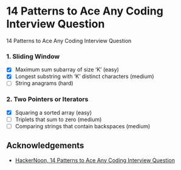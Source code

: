 # 14 Patterns to Ace Any Coding Interview Question

14 Patterns to Ace Any Coding Interview Question
### 1. Sliding Window
- [x] Maximum sum subarray of size ‘K’ (easy)
- [x] Longest substring with ‘K’ distinct characters (medium)
- [ ] String anagrams (hard)

### 2. Two Pointers or Iterators
- [x] Squaring a sorted array (easy)
- [ ] Triplets that sum to zero (medium)
- [ ] Comparing strings that contain backspaces (medium)

## Acknowledgements
- [HackerNoon, 14 Patterns to Ace Any Coding Interview Question](https://hackernoon.com/14-patterns-to-ace-any-coding-interview-question-c5bb3357f6ed)
